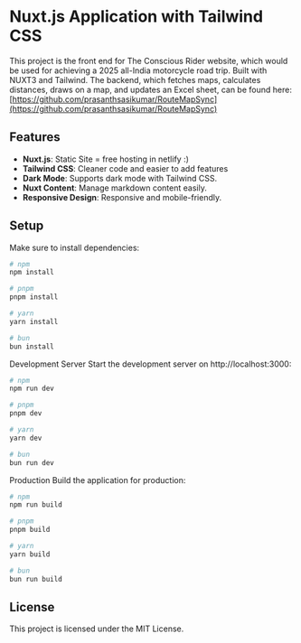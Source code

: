 # Nuxt.js Application with Tailwind CSS

This project is the front end for The Conscious Rider website, which would be used for achieving a 2025 all-India motorcycle road trip. Built with NUXT3 and Tailwind.
The backend, which fetches maps, calculates distances, draws on a map, and updates an Excel sheet, can be found here: 
[https://github.com/prasanthsasikumar/RouteMapSync](https://github.com/prasanthsasikumar/RouteMapSync)
## Features

- **Nuxt.js**: Static Site = free hosting in netlify :)
- **Tailwind CSS**: Cleaner code and easier to add features
- **Dark Mode**: Supports dark mode with Tailwind CSS.
- **Nuxt Content**: Manage markdown content easily.
- **Responsive Design**: Responsive and mobile-friendly.


## Setup

Make sure to install dependencies:

```bash
# npm
npm install

# pnpm
pnpm install

# yarn
yarn install

# bun
bun install
```
Development Server
Start the development server on http://localhost:3000:

```bash
# npm
npm run dev

# pnpm
pnpm dev

# yarn
yarn dev

# bun
bun run dev
```

Production
Build the application for production:
```bash
# npm
npm run build

# pnpm
pnpm build

# yarn
yarn build

# bun
bun run build
```

## License
This project is licensed under the MIT License.

